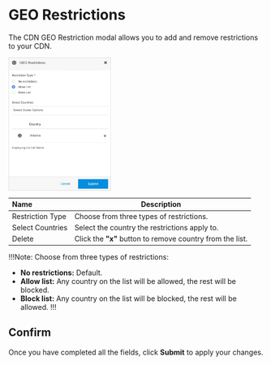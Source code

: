 # GEO Restrictions

The CDN GEO Restriction modal allows you to add and remove restrictions to your CDN.

<img src="../../../../images/georestrictions.jpg" alt="addcdn" style="width: 40%; display: block"></a>

**Name** | **Description** 
:--- | ---
Restriction Type | Choose from three types of restrictions.
Select Countries | Select the country the restrictions apply to.
Delete | Click the **"x"** button to remove country from the list.

!!!Note:
Choose from three types of restrictions:<p>
- **No restrictions:** Default.
- **Allow list:** Any country on the list will be allowed, the rest will be blocked.
- **Block list:** Any country on the list will be blocked, the rest will be allowed.
!!!

## Confirm

Once you have completed all the fields, click **Submit** to apply your changes.


